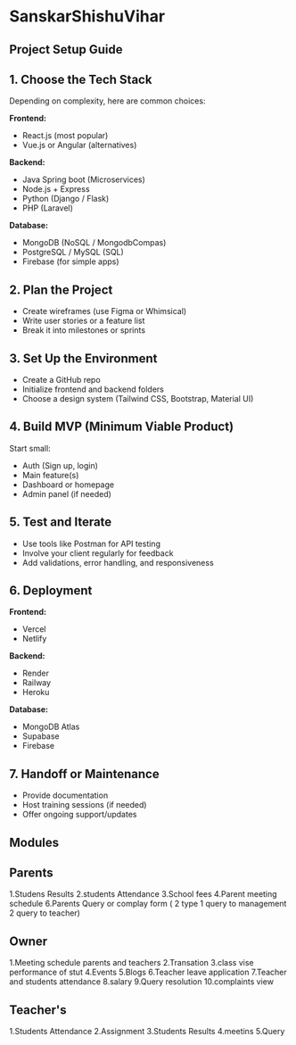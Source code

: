 # SanskarShishuVihar

## Project Setup Guide

## 1. Choose the Tech Stack

Depending on complexity, here are common choices:

**Frontend:**
- React.js (most popular)
- Vue.js or Angular (alternatives)

**Backend:**
- Java Spring boot (Microservices)
- Node.js + Express
- Python (Django / Flask)
- PHP (Laravel)

**Database:**
- MongoDB (NoSQL / MongodbCompas)
- PostgreSQL / MySQL (SQL)
- Firebase (for simple apps)

## 2. Plan the Project
- Create wireframes (use Figma or Whimsical) 
- Write user stories or a feature list
- Break it into milestones or sprints

## 3. Set Up the Environment

- Create a GitHub repo
- Initialize frontend and backend folders
- Choose a design system (Tailwind CSS, Bootstrap, Material UI)

## 4. Build MVP (Minimum Viable Product)

Start small:

- Auth (Sign up, login)
- Main feature(s)
- Dashboard or homepage
- Admin panel (if needed)

## 5. Test and Iterate

- Use tools like Postman for API testing
- Involve your client regularly for feedback
- Add validations, error handling, and responsiveness

## 6. Deployment

**Frontend:**
- Vercel
- Netlify

**Backend:**
- Render
- Railway
- Heroku

**Database:**
- MongoDB Atlas
- Supabase
- Firebase

## 7. Handoff or Maintenance

- Provide documentation
- Host training sessions (if needed)
- Offer ongoing support/updates

## Modules

## Parents
1.Studens Results 
2.students Attendance 
3.School fees
4.Parent meeting schedule 
6.Parents Query or complay form ( 2 type 1 query to management 2 query to teacher)


 ## Owner
1.Meeting schedule parents and teachers 
2.Transation
3.class vise performance of stut
4.Events 
5.Blogs
6.Teacher leave application 
7.Teacher and students attendance 
8.salary
9.Query resolution 
10.complaints view


 ## Teacher's
1.Students Attendance 
2.Assignment
3.Students Results 
4.meetins
5.Query
